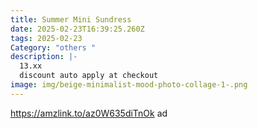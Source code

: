```yaml
---
title: Summer Mini Sundress
date: 2025-02-23T16:39:25.260Z
tags: 2025-02-23
Category: "others "
description: |-
  13.xx 
  discount auto apply at checkout 
image: img/beige-minimalist-mood-photo-collage-1-.png
---
```

https://amzlink.to/az0W635diTnOk  ad
